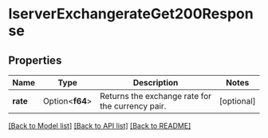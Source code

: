# IserverExchangerateGet200Response

## Properties

Name | Type | Description | Notes
------------ | ------------- | ------------- | -------------
**rate** | Option<**f64**> | Returns the exchange rate for the currency pair. | [optional]

[[Back to Model list]](../README.md#documentation-for-models) [[Back to API list]](../README.md#documentation-for-api-endpoints) [[Back to README]](../README.md)



